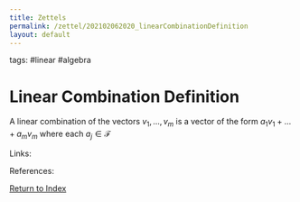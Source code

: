 ```yaml
---
title: Zettels
permalink: /zettel/202102062020_linearCombinationDefinition
layout: default
---
```

tags: #linear #algebra

# Linear Combination Definition

A linear combination of the vectors $v_1, \ldots, v_m$ is a vector of the form $a_1 v_1 + \ldots + a_m v_m$ where
each $a_j \in \mathcal{F}$

Links: 

References: 

[Return to Index](index)